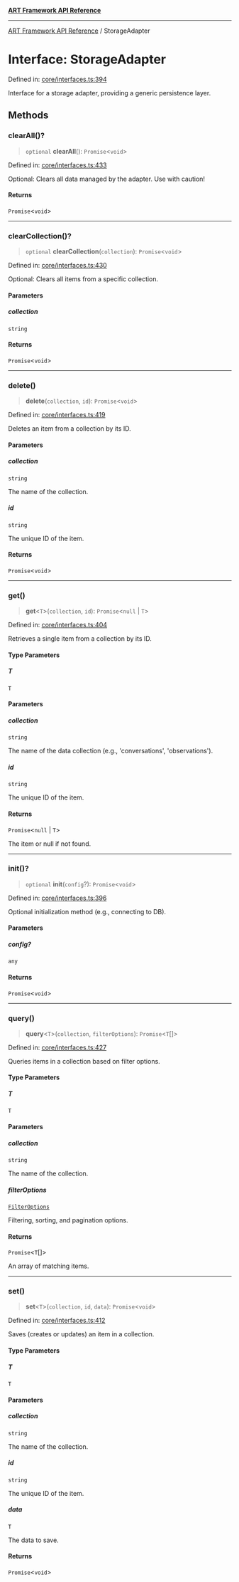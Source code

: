[**ART Framework API Reference**](../README.md)

***

[ART Framework API Reference](../README.md) / StorageAdapter

# Interface: StorageAdapter

Defined in: [core/interfaces.ts:394](https://github.com/hashangit/ART/blob/3153790647102134b487bb6168bd208568e6a8ad/src/core/interfaces.ts#L394)

Interface for a storage adapter, providing a generic persistence layer.

## Methods

### clearAll()?

> `optional` **clearAll**(): `Promise`\<`void`\>

Defined in: [core/interfaces.ts:433](https://github.com/hashangit/ART/blob/3153790647102134b487bb6168bd208568e6a8ad/src/core/interfaces.ts#L433)

Optional: Clears all data managed by the adapter. Use with caution!

#### Returns

`Promise`\<`void`\>

***

### clearCollection()?

> `optional` **clearCollection**(`collection`): `Promise`\<`void`\>

Defined in: [core/interfaces.ts:430](https://github.com/hashangit/ART/blob/3153790647102134b487bb6168bd208568e6a8ad/src/core/interfaces.ts#L430)

Optional: Clears all items from a specific collection.

#### Parameters

##### collection

`string`

#### Returns

`Promise`\<`void`\>

***

### delete()

> **delete**(`collection`, `id`): `Promise`\<`void`\>

Defined in: [core/interfaces.ts:419](https://github.com/hashangit/ART/blob/3153790647102134b487bb6168bd208568e6a8ad/src/core/interfaces.ts#L419)

Deletes an item from a collection by its ID.

#### Parameters

##### collection

`string`

The name of the collection.

##### id

`string`

The unique ID of the item.

#### Returns

`Promise`\<`void`\>

***

### get()

> **get**\<`T`\>(`collection`, `id`): `Promise`\<`null` \| `T`\>

Defined in: [core/interfaces.ts:404](https://github.com/hashangit/ART/blob/3153790647102134b487bb6168bd208568e6a8ad/src/core/interfaces.ts#L404)

Retrieves a single item from a collection by its ID.

#### Type Parameters

##### T

`T`

#### Parameters

##### collection

`string`

The name of the data collection (e.g., 'conversations', 'observations').

##### id

`string`

The unique ID of the item.

#### Returns

`Promise`\<`null` \| `T`\>

The item or null if not found.

***

### init()?

> `optional` **init**(`config`?): `Promise`\<`void`\>

Defined in: [core/interfaces.ts:396](https://github.com/hashangit/ART/blob/3153790647102134b487bb6168bd208568e6a8ad/src/core/interfaces.ts#L396)

Optional initialization method (e.g., connecting to DB).

#### Parameters

##### config?

`any`

#### Returns

`Promise`\<`void`\>

***

### query()

> **query**\<`T`\>(`collection`, `filterOptions`): `Promise`\<`T`[]\>

Defined in: [core/interfaces.ts:427](https://github.com/hashangit/ART/blob/3153790647102134b487bb6168bd208568e6a8ad/src/core/interfaces.ts#L427)

Queries items in a collection based on filter options.

#### Type Parameters

##### T

`T`

#### Parameters

##### collection

`string`

The name of the collection.

##### filterOptions

[`FilterOptions`](FilterOptions.md)

Filtering, sorting, and pagination options.

#### Returns

`Promise`\<`T`[]\>

An array of matching items.

***

### set()

> **set**\<`T`\>(`collection`, `id`, `data`): `Promise`\<`void`\>

Defined in: [core/interfaces.ts:412](https://github.com/hashangit/ART/blob/3153790647102134b487bb6168bd208568e6a8ad/src/core/interfaces.ts#L412)

Saves (creates or updates) an item in a collection.

#### Type Parameters

##### T

`T`

#### Parameters

##### collection

`string`

The name of the collection.

##### id

`string`

The unique ID of the item.

##### data

`T`

The data to save.

#### Returns

`Promise`\<`void`\>
